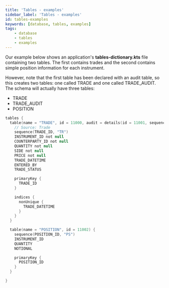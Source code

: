 ```yaml
---
title: 'Tables - examples'
sidebar_label: 'Tables - examples'
id: tables-examples
keywords: [database, tables, examples]
tags:
    - database
    - tables
    - examples
---
```




Our example below shows an application's **tables-dictionary.kts** file containing two tables. The first contains trades and the second contains simple position information for each instrument.

However, note that the first table has been declared with an audit table, so this creates two tables: one called TRADE and one called TRADE_AUDIT. The schema will actually have three tables:

- TRADE
- TRADE_AUDIT
- POSITION

```kotlin
tables {
  table(name = "TRADE", id = 11000, audit = details(id = 11001, sequence = "TR", tsKey = true)) {
    // Source: Trade
    sequence(TRADE_ID, "TR")
    INSTRUMENT_ID not null
    COUNTERPARTY_ID not null
    QUANTITY not null
    SIDE not null
    PRICE not null
    TRADE_DATETIME
    ENTERED_BY
    TRADE_STATUS

    primaryKey {
      TRADE_ID
    }

    indices {
      nonUnique {
        TRADE_DATETIME
      }
    }
  }

  table(name = "POSITION", id = 11002) {
    sequence(POSITION_ID, "PS")
    INSTRUMENT_ID
    QUANTITY
    NOTIONAL

    primaryKey {
      POSITION_ID
    }
  }

}
```
